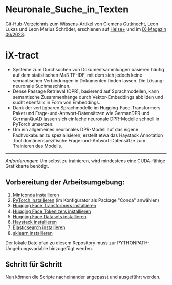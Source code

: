 # Neuronale_Suche_in_Texten
Git-Hub-Verzeichnis zum [Wissens-Artikel](https://www.heise.de/select/ix/2023/6/2308009005309487505) von Clemens Gutknecht, Leon Lukas und Leon Marius Schröder, erschienen auf [Heise+](heise.de) und im [iX-Magazin 06/2023](https://www.heise.de/select/ix/2023/6).

# iX-tract
- Systeme zum Durchsuchen von Dokumentsammlungen basieren häufig auf dem statistischen Maß TF-IDF, mit dem sich jedoch keine semantischen Verbindungen in Dokumenten finden lassen. Die Lösung: neuronale Suchmaschinen.
- Dense Passage Retrieval (DPR), basierend auf Sprachmodellen, kann semantische Zusammenhänge durch Vektor-Embeddings abbilden und sucht ebenfalls in Form von Embeddings.
- Dank der verfügbaren Sprachmodelle im Hugging-Face-Transformers-Paket und Frage-und-Antwort-Datensätzen wie GermanDPR und GermanQuAD lassen sich einfache neuronale DPR-Modelle schnell in PyTorch umsetzen.
- Um ein allgemeines neuronales DPR-Modell auf das eigene Fachvokabular zu spezialisieren, erstellt etwa das Haystack  Annotation Tool domänenspezifische Frage-und-Antwort-Datensätze zum Trainieren des Modells.
___

*Anforderungen*: Um selbst zu trainieren, wird mindestens eine CUDA-fähige Grafikkarte benötigt.

## Vorbereitung der Arbeitsumgebung:

1. [Miniconda installieren](https://docs.conda.io/en/latest/miniconda.html)
2. [PyTorch installieren](https://pytorch.org/get-started/locally/) (im Konfigurator als Package "Conda" anwählen)
3. [Hugging Face Transformers installieren](https://huggingface.co/docs/transformers/installation#install-with-conda)
4. [Hugging Face Tokenizers installieren](https://huggingface.co/docs/tokenizers/installation)
5. [Hugging Face Datasets installieren](https://huggingface.co/docs/tokenizers/installation)
6. [Haystack installieren](https://docs.haystack.deepset.ai/docs/installation)
7. [Elasticsearch installieren](https://www.elastic.co/downloads/elasticsearch)
8. [sklearn installieren](https://scikit-learn.org/stable/install.html)

Der lokale Dateipfad zu diesem Repository muss zur PYTHONPATH-Umgebungsvariable hinzugefügt werden.

## Schritt für Schritt

Nun können die Scripte nacheinander angepasst und ausgeführt werden.

